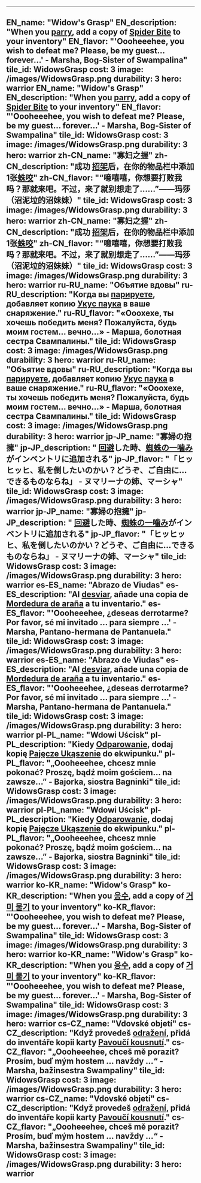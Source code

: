 ---

EN_name: "Widow's Grasp"
EN_description: "When you  <u>parry</u>, add a copy of <a href = '../en/abilities#SpiderBite'>Spider Bite</a> to your inventory"
EN_flavor: "'Oooheeehee, you wish to defeat me? Please, be my guest... forever...' - Marsha, Bog-Sister of Swampalina"
tile_id: WidowsGrasp
cost: 3
image: /images/WidowsGrasp.png
durability: 3
hero: warrior
EN_name: "Widow's Grasp"
EN_description: "When you  <u>parry</u>, add a copy of <a href = '../en/abilities#SpiderBite'>Spider Bite</a> to your inventory"
EN_flavor: "'Oooheeehee, you wish to defeat me? Please, be my guest... forever...' - Marsha, Bog-Sister of Swampalina"
tile_id: WidowsGrasp
cost: 3
image: /images/WidowsGrasp.png
durability: 3
hero: warrior
zh-CN_name: "寡妇之握"
zh-CN_description: "成功 <u>招架</u>后，在你的物品栏中添加1张<a href = '../zh_cn/abilities#SpiderBite'>蛛咬</a>"
zh-CN_flavor: "“噫嘻嘻，你想要打败我吗？那就来吧。不过，来了就别想走了……”——玛莎（沼泥垃的沼妹妹）"
tile_id: WidowsGrasp
cost: 3
image: /images/WidowsGrasp.png
durability: 3
hero: warrior
zh-CN_name: "寡妇之握"
zh-CN_description: "成功 <u>招架</u>后，在你的物品栏中添加1张<a href = '../zh_cn/abilities#SpiderBite'>蛛咬</a>"
zh-CN_flavor: "“噫嘻嘻，你想要打败我吗？那就来吧。不过，来了就别想走了……”——玛莎（沼泥垃的沼妹妹）"
tile_id: WidowsGrasp
cost: 3
image: /images/WidowsGrasp.png
durability: 3
hero: warrior
ru-RU_name: "Объятие вдовы"
ru-RU_description: "Когда вы  <u>парируете</u>, добавляет копию <a href = '../ru_ru/abilities#SpiderBite'>Укус паука</a> в ваше снаряжение."
ru-RU_flavor: "«Ооохехе, ты хочешь победить меня? Пожалуйста, будь моим гостем... вечно...» - Марша, болотная сестра Свампалины."
tile_id: WidowsGrasp
cost: 3
image: /images/WidowsGrasp.png
durability: 3
hero: warrior
ru-RU_name: "Объятие вдовы"
ru-RU_description: "Когда вы  <u>парируете</u>, добавляет копию <a href = '../ru_ru/abilities#SpiderBite'>Укус паука</a> в ваше снаряжение."
ru-RU_flavor: "«Ооохехе, ты хочешь победить меня? Пожалуйста, будь моим гостем... вечно...» - Марша, болотная сестра Свампалины."
tile_id: WidowsGrasp
cost: 3
image: /images/WidowsGrasp.png
durability: 3
hero: warrior
jp-JP_name: "寡婦の抱擁"
jp-JP_description: " <u>回避</u>した時、<a href = '../jp_jp/abilities#SpiderBite'>蜘蛛の一噛み</a>がインベントリに追加される"
jp-JP_flavor: "「ヒッヒッヒ、私を倒したいのかい？どうぞ、ご自由に…できるものならね」 - ヌマリーナの姉、マーシャ"
tile_id: WidowsGrasp
cost: 3
image: /images/WidowsGrasp.png
durability: 3
hero: warrior
jp-JP_name: "寡婦の抱擁"
jp-JP_description: " <u>回避</u>した時、<a href = '../jp_jp/abilities#SpiderBite'>蜘蛛の一噛み</a>がインベントリに追加される"
jp-JP_flavor: "「ヒッヒッヒ、私を倒したいのかい？どうぞ、ご自由に…できるものならね」 - ヌマリーナの姉、マーシャ"
tile_id: WidowsGrasp
cost: 3
image: /images/WidowsGrasp.png
durability: 3
hero: warrior
es-ES_name: "Abrazo de Viudas"
es-ES_description: "Al  <u>desviar</u>, añade una copia de <a href = '../es_es/abilities#SpiderBite'>Mordedura de araña</a> a tu inventario."
es-ES_flavor: "'Oooheeehee, ¿deseas derrotarme? Por favor, sé mi invitado ... para siempre ...' - Marsha, Pantano-hermana de Pantanuela."
tile_id: WidowsGrasp
cost: 3
image: /images/WidowsGrasp.png
durability: 3
hero: warrior
es-ES_name: "Abrazo de Viudas"
es-ES_description: "Al  <u>desviar</u>, añade una copia de <a href = '../es_es/abilities#SpiderBite'>Mordedura de araña</a> a tu inventario."
es-ES_flavor: "'Oooheeehee, ¿deseas derrotarme? Por favor, sé mi invitado ... para siempre ...' - Marsha, Pantano-hermana de Pantanuela."
tile_id: WidowsGrasp
cost: 3
image: /images/WidowsGrasp.png
durability: 3
hero: warrior
pl-PL_name: "Wdowi Uścisk"
pl-PL_description: "Kiedy  <u>Odparowanie</u>, dodaj kopię <a href = '../pl_pl/abilities#SpiderBite'>Pajęcze Ukąszenie</a> do ekwipunku."
pl-PL_flavor: "„Oooheeehee, chcesz mnie pokonać? Proszę, bądź moim gościem... na zawsze...” - Bajorka, siostra Bagninki"
tile_id: WidowsGrasp
cost: 3
image: /images/WidowsGrasp.png
durability: 3
hero: warrior
pl-PL_name: "Wdowi Uścisk"
pl-PL_description: "Kiedy  <u>Odparowanie</u>, dodaj kopię <a href = '../pl_pl/abilities#SpiderBite'>Pajęcze Ukąszenie</a> do ekwipunku."
pl-PL_flavor: "„Oooheeehee, chcesz mnie pokonać? Proszę, bądź moim gościem... na zawsze...” - Bajorka, siostra Bagninki"
tile_id: WidowsGrasp
cost: 3
image: /images/WidowsGrasp.png
durability: 3
hero: warrior
ko-KR_name: "Widow's Grasp"
ko-KR_description: "When you  <u>응수</u>, add a copy of <a href = '../ko_kr/abilities#SpiderBite'>거미 물기</a> to your inventory"
ko-KR_flavor: "'Oooheeehee, you wish to defeat me? Please, be my guest... forever...' - Marsha, Bog-Sister of Swampalina"
tile_id: WidowsGrasp
cost: 3
image: /images/WidowsGrasp.png
durability: 3
hero: warrior
ko-KR_name: "Widow's Grasp"
ko-KR_description: "When you  <u>응수</u>, add a copy of <a href = '../ko_kr/abilities#SpiderBite'>거미 물기</a> to your inventory"
ko-KR_flavor: "'Oooheeehee, you wish to defeat me? Please, be my guest... forever...' - Marsha, Bog-Sister of Swampalina"
tile_id: WidowsGrasp
cost: 3
image: /images/WidowsGrasp.png
durability: 3
hero: warrior
cs-CZ_name: "Vdovské objetí"
cs-CZ_description: "Když provedeš  <u>odražení</u>, přidá do inventáře kopii karty <a href = '../cs_cz/abilities#SpiderBite'>Pavoučí kousnutí</a>."
cs-CZ_flavor: "„Oooheeehee, chceš mě porazit? Prosím, buď mým hostem ... navždy ...“ - Marsha, bažinsestra Swampaliny"
tile_id: WidowsGrasp
cost: 3
image: /images/WidowsGrasp.png
durability: 3
hero: warrior
cs-CZ_name: "Vdovské objetí"
cs-CZ_description: "Když provedeš  <u>odražení</u>, přidá do inventáře kopii karty <a href = '../cs_cz/abilities#SpiderBite'>Pavoučí kousnutí</a>."
cs-CZ_flavor: "„Oooheeehee, chceš mě porazit? Prosím, buď mým hostem ... navždy ...“ - Marsha, bažinsestra Swampaliny"
tile_id: WidowsGrasp
cost: 3
image: /images/WidowsGrasp.png
durability: 3
hero: warrior
---